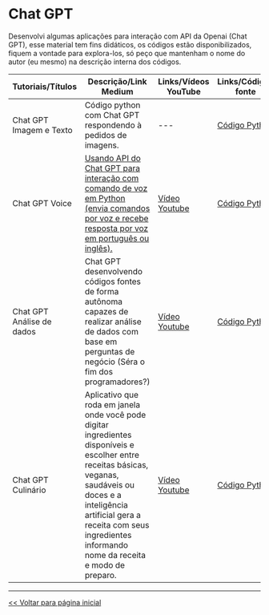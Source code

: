 # Chat GPT
Desenvolvi algumas aplicações para interação com API da Openai (Chat GPT), esse material tem fins didáticos, os códigos estão disponibilizados, fiquem a vontade para explora-los, só peço que mantenham o nome do autor (eu mesmo) na descrição interna dos códigos.

| Tutoriais/Títulos    | Descrição/Link Medium  | Links/Vídeos YouTube | Links/Códigos fonte |
| --- | --- | --- | --- |
| Chat GPT Imagem e Texto | Código python com Chat GPT respondendo à pedidos de imagens. | --- | [Código Python](https://github.com/dev-daniel-amorim/Topico-ChatGPT/blob/main/GPT_resposta_imagens/main.py) | 
| Chat GPT Voice| [Usando API do Chat GPT para interação com comando de voz em Python (envia comandos por voz e recebe resposta por voz em português ou inglês).](https://medium.com/@dev.daniel.amorim/assistente-com-chat-gpt-6512c606a28e) | [Vídeo Youtube](https://youtu.be/xnphE8xgm2s) | [Código Python](https://github.com/dev-daniel-amorim/Topico-ChatGPT/blob/main/ChatGPT_Voice/main.py) |
| Chat GPT Análise de dados | Chat GPT desenvolvendo códigos fontes de forma autônoma capazes de realizar análise de dados com base em perguntas de negócio (Séra o fim dos programadores?) | [Vídeo Youtube](https://youtu.be/k1FBwJ5Y_cE) | [Código Python](https://github.com/dev-daniel-amorim/Topico-ChatGPT/blob/main/ChatGPT_AD/main.py) |
| Chat GPT Culinário | Aplicativo que roda em janela onde você pode digitar ingredientes disponíveis e escolher entre receitas básicas, veganas, saudáveis ou doces e a inteligência artificial gera a receita com seus ingredientes informando nome da receita e modo de preparo. | [Vídeo Youtube]() | [Código Python]() |

<hr>

[<< Voltar para página inicial](https://github.com/dev-daniel-amorim)
